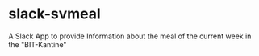 # slack-svmeal
A Slack App to provide Information about the meal of the current week in the "BIT-Kantine"
